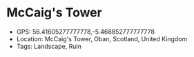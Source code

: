 # McCaig's Tower

- GPS: 56.41605277777778,-5.468852777777778
- Location: McCaig's Tower, Oban, Scotland, United Kingdom
- Tags: Landscape, Ruin
